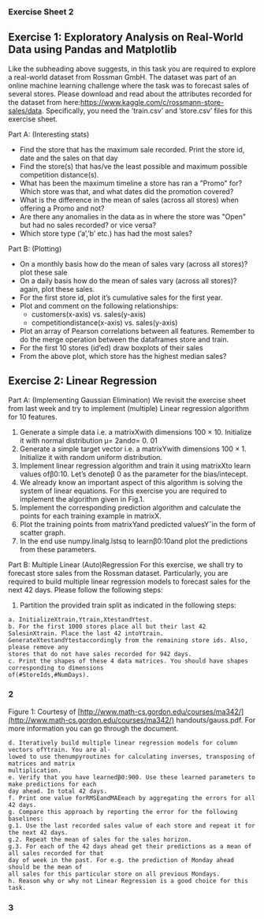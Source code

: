 ### Exercise Sheet 2

## Exercise 1: Exploratory Analysis on Real-World Data using Pandas and Matplotlib  

Like the subheading above suggests, in this task you are required to explore a real-world dataset from
Rossman GmbH. The dataset was part of an online machine learning challenge where the task was to
forecast sales of several stores. Please download and read about the attributes recorded for the dataset from
here:https://www.kaggle.com/c/rossmann-store-sales/data. Specifically, you need
the ’train.csv’ and ’store.csv’ files for this exercise sheet.

Part A: (Interesting stats)

- Find the store that has the maximum sale recorded. Print the store id, date and the sales on that day
- Find the store(s) that has/ve the least possible and maximum possible competition distance(s).
- What has been the maximum timeline a store has ran a "Promo" for? Which store was that, and what
    dates did the promotion covered?
- What is the difference in the mean of sales (across all stores) when offering a Promo and not?
- Are there any anomalies in the data as in where the store was "Open" but had no sales recorded? or
    vice versa?
- Which store type (’a’,’b’ etc.) has had the most sales?


Part B: (Plotting)

- On a monthly basis how do the mean of sales vary (across all stores)? plot these sale
- On a daily basis how do the mean of sales vary (across all stores)? again, plot these sales.
- For the first store id, plot it’s cumulative sales for the first year.
- Plot and comment on the following relationships:
    - customers(x-axis) vs. sales(y-axis)
    - competitiondistance(x-axis) vs. sales(y-axis)
- Plot an array of Pearson correlations between all features. Remember to do the merge operation
    between the dataframes store and train.
- For the first 10 stores (id’ed) draw boxplots of their sales
- From the above plot, which store has the highest median sales?

## Exercise 2: Linear Regression 

Part A: (Implementing Gaussian Elimination) We revisit the exercise sheet from last week and try to
implement (multiple) Linear regression algorithm for 10 features.

1. Generate a simple data i.e. a matrixXwith dimensions 100 × 10. Initialize it with normal distribution
    μ= 2andσ= 0. 01
2. Generate a simple target vector i.e. a matrixYwith dimensions 100 × 1. Initialize it with random
    uniform distribution.
3. Implement linear regression algorithm and train it using matrixXto learn values ofβ0:10. Let’s
    denoteβ 0 as the parameter for the bias/intecept.
4. We already know an important aspect of this algorithm is solving the system of linear equations. For
    this exercise you are required to implement the algorithm given in Fig.1.
5. Implement the corresponding prediction algorithm and calculate the points for each training example
    in matrixX.
6. Plot the training points from matrixYand predicted valuesYˆin the form of scatter graph.
7. In the end use numpy.linalg.lstsq to learnβ0:10and plot the predictions from these parameters.

Part B: Multiple Linear (Auto)Regression For this exercise, we shall try to forecast store sales from
the Rossman dataset. Particularly, you are required to build multiple linear regression models to forecast
sales for the next 42 days. Please follow the following steps:

1. Partition the provided train split as indicated in the following steps:

```
a. InitializeXtrain,Ytrain,XtestandYtest.
b. For the first 1000 stores place all but their last 42 SalesinXtrain. Place the last 42 intoYtrain.
GenerateXtestandYtestaccordingly from the remaining store ids. Also, please remove any
stores that do not have sales recorded for 942 days.
c. Print the shapes of these 4 data matrices. You should have shapes corresponding to dimensions
of(#StoreIds,#NumDays).
```
### 2


Figure 1: Courtesy of [http://www.math-cs.gordon.edu/courses/ma342/](http://www.math-cs.gordon.edu/courses/ma342/)
handouts/gauss.pdf. For more information you can go through the
document.

```
d. Iteratively build multiple linear regression models for column vectors ofYtrain. You are al-
lowed to use thenumpyroutines for calculating inverses, transposing of matrices and matrix
multiplication.
e. Verify that you have learnedβ0:900. Use these learned parameters to make predictions for each
day ahead. In total 42 days.
f. Print one value forRMSEandMAEeach by aggregating the errors for all 42 days.
g. Compare this approach by reporting the error for the following baselines:
g.1. Use the last recorded sales value of each store and repeat it for the next 42 days.
g.2. Repeat the mean of sales for the sales horizon.
g.3. For each of the 42 days ahead get their predictions as a mean of all sales recorded for that
day of week in the past. For e.g. the prediction of Monday ahead should be the mean of
all sales for this particular store on all previous Mondays.
h. Reason why or why not Linear Regression is a good choice for this task.
```
### 3


